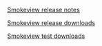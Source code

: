 [Smokeview release notes](https://pages.nist.gov/fds-smv/smv_readme.html)


[Smokeview release downloads](https://pages.nist.gov/fds-smv/downloads.html)

[Smokeview test downloads](https://github.com/firemodels/test_bundles/releases/tag/SMOKEVIEW_TEST)
